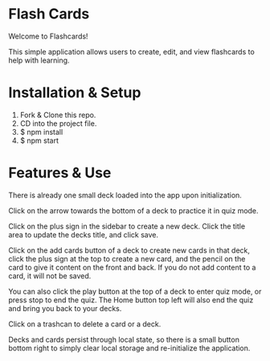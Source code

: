 # Flash Cards

Welcome to Flashcards! 

This simple application allows users to create, edit, and view flashcards to help with learning. 

# Installation & Setup

1) Fork & Clone this repo.
2) CD into the project file. 
3) $ npm install
4) $ npm start

# Features & Use

There is already one small deck loaded into the app upon initialization.

Click on the arrow towards the bottom of a deck to practice it in quiz mode. 

Click on the plus sign in the sidebar to create a new deck. Click the title area to update the decks title, and click save. 

Click on the add cards button of a deck to create new cards in that deck, click the plus sign at the top to create a new card, and the pencil on the card to give it content on the front and back. If you do not add content to a card, it will not be saved.

You can also click the play button at the top of a deck to enter quiz mode, or press stop to end the quiz. The Home button top left will also end the quiz and bring you back to your decks. 

Click on a trashcan to delete a card or a deck. 

Decks and cards persist through local state, so there is a small button bottom right to simply clear local storage and re-initialize the application.



